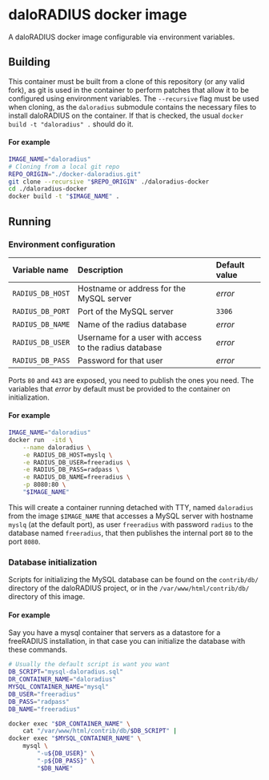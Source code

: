 # daloRADIUS docker image

A daloRADIUS docker image configurable via environment variables.

## Building

This container must be built from a clone of this repository (or any valid fork), as git is used in the container to perform patches that allow it to be configured using environment variables. The ``--recursive`` flag must be used when cloning, as the ``daloradius`` submodule contains the necessary files to install daloRADIUS on the container. If that is checked, the usual ``docker build -t "daloradius" .`` should do it.

#### For example

```bash
IMAGE_NAME="daloradius"
# Cloning from a local git repo
REPO_ORIGIN="./docker-daloradius.git"
git clone --recursive "$REPO_ORIGIN" ./daloradius-docker
cd ./daloradius-docker
docker build -t "$IMAGE_NAME" .
```

## Running

### Environment configuration

| Variable name      | Description                                            | Default value |
|:-------------------|:-------------------------------------------------------|:--------------|
| ``RADIUS_DB_HOST`` | Hostname or address for the MySQL server               | _error_       |
| ``RADIUS_DB_PORT`` | Port of the MySQL server                               | ``3306``      |
| ``RADIUS_DB_NAME`` | Name of the radius database                            | _error_       |
| ``RADIUS_DB_USER`` | Username for a user with access to the radius database | _error_       |
| ``RADIUS_DB_PASS`` | Password for that user                                 | _error_       |

Ports ``80`` and ``443`` are exposed, you need to publish the ones you need. The variables that _error_ by default must be provided to the container on initialization.

#### For example

```bash
IMAGE_NAME="daloradius"
docker run  -itd \
    --name daloradius \
    -e RADIUS_DB_HOST=myslq \
    -e RADIUS_DB_USER=freeradius \
    -e RADIUS_DB_PASS=radpass \
    -e RADIUS_DB_NAME=freeradius \
    -p 8080:80 \
    "$IMAGE_NAME"
```
This will create a container running detached with TTY, named ``daloradius`` from the image ``$IMAGE_NAME`` that accesses a MySQL server with hostname ``myslq`` (at the default port), as user ``freeradius`` with password ``radius`` to the database named ``freeradius``, that then publishes the internal port ``80`` to the port ``8080``.

### Database initialization

Scripts for initializing the MySQL database can be found on the ``contrib/db/`` directory of the daloRADIUS project, or in the ``/var/www/html/contrib/db/`` directory of this image.

#### For example

Say you have a mysql container that servers as a datastore for a freeRADIUS installation, in that case you can initialize the database with these commands.

```bash
# Usually the default script is want you want
DB_SCRIPT="mysql-daloradius.sql"
DR_CONTAINER_NAME="daloradius"
MYSQL_CONTAINER_NAME="mysql"
DB_USER="freeradius"
DB_PASS="radpass"
DB_NAME="freeradius"

docker exec "$DR_CONTAINER_NAME" \
    cat "/var/www/html/contrib/db/$DB_SCRIPT" |
docker exec "$MYSQL_CONTAINER_NAME" \
    mysql \
        "-u${DB_USER}" \
        "-p${DB_PASS}" \
        "$DB_NAME"
```
